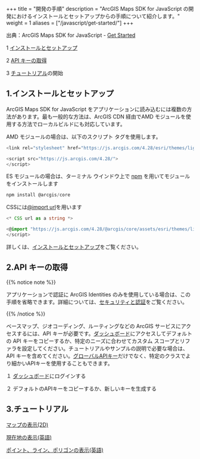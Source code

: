 ﻿+++
title = "開発の手順"
description = "ArcGIS Maps SDK for JavaScript の開発におけるインストールとセットアップからの手順について紹介します。"
weight = 1
aliases = ["/javascript/get-started/"]
+++

出典：ArcGIS Maps SDK for JavaScript - [Get Started](https://developers.arcgis.com/javascript/latest/get-started/)

1 [インストールとセットアップ](#1インストールとセットアップ)

2 [API キーの取得](#2api-キーの取得)

3 [チュートリアル](https://esrijapan.github.io/arcgis-dev-resources/guide/create-app/create-startup-app-js/)の開始

## 1.インストールとセットアップ
ArcGIS Maps SDK for JavaScript をアプリケーションに読み込むには複数の方法があります。最も一般的な方法は、ArcGIS CDN 経由でAMD モジュールを使用する方法でローカルビルドにも対応しています。

AMD モジュールの場合は、以下のスクリプト タグを使用します。
```ts
<link rel="stylesheet" href="https://js.arcgis.com/4.28/esri/themes/light/main.css">

<script src="https://js.arcgis.com/4.28/">
</script>
```
ES モジュールの場合は、ターミナル ウインドウ上で [npm](https://docs.npmjs.com/getting-started) を用いてモジュールをインストールします
```ts
npm install @arcgis/core
```
CSSには[@import url](https://developer.mozilla.org/en-US/docs/Web/CSS/@import)を用います
```ts
<* CSS url as a string *>

<@import "https://js.arcgis.com/4.28/@arcgis/core/assets/esri/themes/light/main.css";>
</script>
```
詳しくは、[インストールとセットアップ](https://developers.arcgis.com/javascript/latest/install-and-set-up/)をご覧ください。

## 2.API キーの取得

{{% notice note %}}

アプリケーションで認証に ArcGIS Identities のみを使用している場合は、この手順を省略できます。詳細については、[セキュリティと認証](https://esrijapan.github.io/arcgis-dev-resources/guide/security/)をご覧ください。

{{% /notice %}}

ベースマップ、ジオコーディング、ルーティングなどの ArcGIS サービスにアクセスするには、API キーが必要です。[ダッシュボード](https://developers.arcgis.com/dashboard/)にアクセスしてデフォルトの API キーをコピーするか、特定のニーズに合わせてカスタム スコープとリファラを設定してください。チュートリアルやサンプルの説明で必要な場合は、API キーを含めてください。[グローバルAPIキー](https://developers.arcgis.com/javascript/latest/api-reference/esri-config.html#apiKey)だけでなく、特定のクラスでより細かいAPIキーを使用することもできます。

１ [ダッシュボード](https://developers.arcgis.com/dashboard/)にログインする

２ デフォルトのAPIキーをコピーするか、新しいキーを生成する

## 3.チュートリアル
[マップの表示(2D)](https://esrijapan.github.io/arcgis-dev-resources/guide/create-app/create-startup-app-js/)

[現在地の表示(英語)](https://developers.arcgis.com/javascript/latest/tutorials/display-your-location/)

[ポイント、ライン、ポリゴンの表示(英語)](https://developers.arcgis.com/javascript/latest/tutorials/add-a-point-line-and-polygon/)